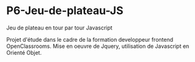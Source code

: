 # P6-Jeu-de-plateau-JS
Jeu de plateau en tour par tour Javascript

Projet d'étude dans le cadre de la formation developpeur frontend OpenClassrooms.
Mise en oeuvre de Jquery, utilisation de Javascript en Orienté Objet.
